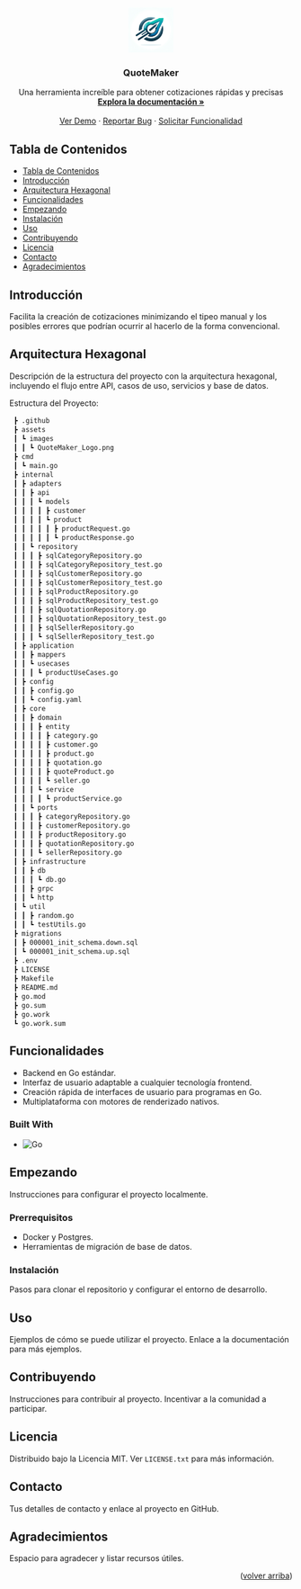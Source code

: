 <!-- PROJECT LOGO -->
<div align="center">
  <a>
    <img src="/assets/images/QuoteMaker_Logo.png" alt="Logo" width="80" height="80">
  </a>
  <h3 align="center">QuoteMaker</h3>
  <p align="center">
    Una herramienta increíble para obtener cotizaciones rápidas y precisas
    <br />
    <a href="https://github.com/your_username/QuoteMaker"><strong>Explora la documentación »</strong></a>
    <br />
    <br />
    <a href="https://github.com/your_username/QuoteMaker">Ver Demo</a>
    ·
    <a href="https://github.com/your_username/QuoteMaker/issues">Reportar Bug</a>
    ·
    <a href="https://github.com/your_username/QuoteMaker/issues">Solicitar Funcionalidad</a>
  </p>
</div>

## Tabla de Contenidos
- [Tabla de Contenidos](#tabla-de-contenidos)
- [Introducción](#introducción)
- [Arquitectura Hexagonal](#arquitectura-hexagonal)
- [Funcionalidades](#funcionalidades)
- [Empezando](#empezando)
- [Instalación](#instalación)
- [Uso](#uso)
- [Contribuyendo](#contribuyendo)
- [Licencia](#licencia)
- [Contacto](#contacto)
- [Agradecimientos](#agradecimientos)

## Introducción
Facilita la creación de cotizaciones minimizando el tipeo manual y los posibles errores que podrían ocurrir al hacerlo de la forma convencional.

## Arquitectura Hexagonal
Descripción de la estructura del proyecto con la arquitectura hexagonal, incluyendo el flujo entre API, casos de uso, servicios y base de datos.

Estructura del Proyecto:
```
 ┣ .github
 ┣ assets
 ┃ ┗ images
 ┃ ┃ ┗ QuoteMaker_Logo.png
 ┣ cmd
 ┃ ┗ main.go
 ┣ internal
 ┃ ┣ adapters
 ┃ ┃ ┣ api
 ┃ ┃ ┃ ┗ models
 ┃ ┃ ┃ ┃ ┣ customer
 ┃ ┃ ┃ ┃ ┗ product
 ┃ ┃ ┃ ┃ ┃ ┣ productRequest.go
 ┃ ┃ ┃ ┃ ┃ ┗ productResponse.go
 ┃ ┃ ┗ repository
 ┃ ┃ ┃ ┣ sqlCategoryRepository.go
 ┃ ┃ ┃ ┣ sqlCategoryRepository_test.go
 ┃ ┃ ┃ ┣ sqlCustomerRepository.go
 ┃ ┃ ┃ ┣ sqlCustomerRepository_test.go
 ┃ ┃ ┃ ┣ sqlProductRepository.go
 ┃ ┃ ┃ ┣ sqlProductRepository_test.go
 ┃ ┃ ┃ ┣ sqlQuotationRepository.go
 ┃ ┃ ┃ ┣ sqlQuotationRepository_test.go
 ┃ ┃ ┃ ┣ sqlSellerRepository.go
 ┃ ┃ ┃ ┗ sqlSellerRepository_test.go
 ┃ ┣ application
 ┃ ┃ ┣ mappers
 ┃ ┃ ┗ usecases
 ┃ ┃ ┃ ┗ productUseCases.go
 ┃ ┣ config
 ┃ ┃ ┣ config.go
 ┃ ┃ ┗ config.yaml
 ┃ ┣ core
 ┃ ┃ ┣ domain
 ┃ ┃ ┃ ┣ entity
 ┃ ┃ ┃ ┃ ┣ category.go
 ┃ ┃ ┃ ┃ ┣ customer.go
 ┃ ┃ ┃ ┃ ┣ product.go
 ┃ ┃ ┃ ┃ ┣ quotation.go
 ┃ ┃ ┃ ┃ ┣ quoteProduct.go
 ┃ ┃ ┃ ┃ ┗ seller.go
 ┃ ┃ ┃ ┗ service
 ┃ ┃ ┃ ┃ ┗ productService.go
 ┃ ┃ ┗ ports
 ┃ ┃ ┃ ┣ categoryRepository.go
 ┃ ┃ ┃ ┣ customerRepository.go
 ┃ ┃ ┃ ┣ productRepository.go
 ┃ ┃ ┃ ┣ quotationRepository.go
 ┃ ┃ ┃ ┗ sellerRepository.go
 ┃ ┣ infrastructure
 ┃ ┃ ┣ db
 ┃ ┃ ┃ ┗ db.go
 ┃ ┃ ┣ grpc
 ┃ ┃ ┗ http
 ┃ ┗ util
 ┃ ┃ ┣ random.go
 ┃ ┃ ┗ testUtils.go
 ┣ migrations
 ┃ ┣ 000001_init_schema.down.sql
 ┃ ┗ 000001_init_schema.up.sql
 ┣ .env
 ┣ LICENSE
 ┣ Makefile
 ┣ README.md
 ┣ go.mod
 ┣ go.sum
 ┣ go.work
 ┗ go.work.sum
```

## Funcionalidades
- Backend en Go estándar.
- Interfaz de usuario adaptable a cualquier tecnología frontend.
- Creación rápida de interfaces de usuario para programas en Go.
- Multiplataforma con motores de renderizado nativos.

### Built With
- ![Go](https://img.shields.io/badge/Go-00ADD8?style=for-the-badge&logo=go&logoColor=white)

## Empezando
Instrucciones para configurar el proyecto localmente.

### Prerrequisitos
- Docker y Postgres.
- Herramientas de migración de base de datos.

### Instalación
Pasos para clonar el repositorio y configurar el entorno de desarrollo.

## Uso
Ejemplos de cómo se puede utilizar el proyecto. Enlace a la documentación para más ejemplos.

## Contribuyendo
Instrucciones para contribuir al proyecto. Incentivar a la comunidad a participar.

## Licencia
Distribuido bajo la Licencia MIT. Ver `LICENSE.txt` para más información.

## Contacto
Tus detalles de contacto y enlace al proyecto en GitHub.

## Agradecimientos
Espacio para agradecer y listar recursos útiles.

<p align="right">(<a href="#readme-top">volver arriba</a>)</p>
